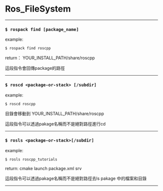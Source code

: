 # Ros_FileSystem #

***

### `$ rospack find [package_name]` ###
example:
``` 
$ rospack find roscpp
```
return：
YOUR_INSTALL_PATH/share/roscpp 

這段指令會回傳package的路徑

***

### `$ roscd <package-or-stack> [/subdir]` ###
example:
```
$ roscd roscpp
```
目錄會移動到 YOUR_INSTALL_PATH/share/roscpp

這段指令可以透過pakage名稱而不是絕對路徑進行cd

***

### `$ rosls <package-or-stack>[/subdir]` ###
example:
```
$ rosls roscpp_tutorials
```
return:
cmake launch package.xml  srv

這段指令可以透過pakage名稱而不是絕對路徑去ls pakage 中的檔案和目錄

***